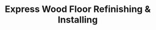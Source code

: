 ---
title: "Express Wood Floor Refinishing & Installing"
url: /erie/express-wood-floor-refinishing-und-installing/
shop: Fußböden
---